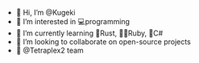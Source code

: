 - 👋 Hi, I’m @Kugeki
- 👀 I’m interested in 💻programming
- 🌱 I’m currently learning 🦀Rust, 💎🍓Ruby, 🔪C#
- 💞️ I’m looking to collaborate on open-source projects
- 🔳 @Tetraplex2 team

<!---
Kugeki/Kugeki is a ✨ special ✨ repository because its `README.md` (this file) appears on your GitHub profile.
You can click the Preview link to take a look at your changes.
--->
